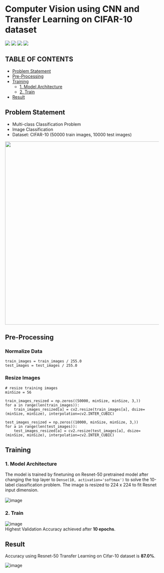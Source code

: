# Computer Vision using CNN and Transfer Learning on CIFAR-10 dataset

![](https://img.shields.io/badge/Status-Completed-green)
![](https://img.shields.io/badge/Domain-Computer%20Vision-blue)
![](https://img.shields.io/badge/Language-Python-lightgreen)
![](https://img.shields.io/badge/Package-TensorFlow-orange)

## TABLE OF CONTENTS
  - [Problem Statement](#problem-statement)
  - [Pre-Processing](#pre-processing)
  - [Training](#training)
    - [1. Model Architecture](#1-model-architecture)
    - [2. Train](#2-train)
  - [Result](#result)

## Problem Statement
- Multi-class Classification Problem
- Image Classification
- Dataset: CIFAR-10 (50000 train images, 10000 test images) <br>

<img src="https://user-images.githubusercontent.com/99384454/188257303-e909c7c8-f48b-4138-b775-3c1ad74131bb.png" width="600">

## Pre-Processing
### Normalize Data
```
train_images = train_images / 255.0
test_images = test_images / 255.0
```

### Resize Images
```
# resize training images
minSize = 56

train_images_resized = np.zeros((50000, minSize, minSize, 3,))
for a in range(len(train_images)):
    train_images_resized[a] = cv2.resize(train_images[a], dsize=(minSize, minSize), interpolation=cv2.INTER_CUBIC)

test_images_resized = np.zeros((10000, minSize, minSize, 3,))
for a in range(len(test_images)):
    test_images_resized[a] = cv2.resize(test_images[a], dsize=(minSize, minSize), interpolation=cv2.INTER_CUBIC)
```

## Training
### 1. Model Architecture
The model is trained by finetuning on Resnet-50 pretrained model after changing the top layer to `Dense(10, activation='softmax')` to solve the 10-label classification problem. The image is resized to 224 x 224 to fit Resnet input dimension. <br><br>
![image](https://user-images.githubusercontent.com/99384454/188257650-2da42d56-0f4b-4369-8c1a-ccaf4ce28a53.png)

### 2. Train
![image](https://user-images.githubusercontent.com/99384454/188257083-3a331ebb-3044-44bf-8811-6fcbd439dbf8.png) <br>
Highest Validation Accuracy achieved after **10 epochs**.

## Result
Accuracy using Resnet-50 Transfer Learning on Cifar-10 dataset is **87.0%**.

![image](https://user-images.githubusercontent.com/99384454/188257218-929fe6e3-314a-4fa9-9ac5-835b4a702cde.png)



